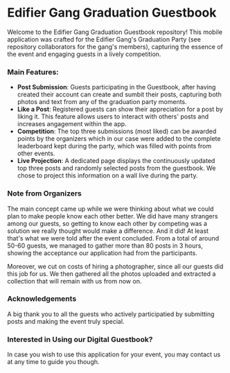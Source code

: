 # Edifier Gang Graduation Guestbook

Welcome to the Edifier Gang Graduation Guestbook repository! 
This mobile application was crafted for the Edifier Gang's Graduation Party (see repository collaborators for the gang's members), capturing the essence of the event and engaging guests in a lively competition.

### Main Features:
- **Post Submission**: Guests participating in the Guestbook, after having created their account can create and sumbit their posts, capturing both photos and text from any of the graduation party moments.
- **Like a Post**:  Registered guests can show their appreciation for a post by liking it. This feature allows users to interact with others' posts and increases angagement within the app.
- **Competition**: The top three submissions (most liked) can be awarded points by the organizers which in our case were added to the complete leaderboard kept during the party, which was filled with points from other events.
- **Live Projection**: A dedicated page displays the continuously updated top three posts and randomly selected posts from the guestbook. We chose to project this information on a wall live during the party.


### Note from Organizers
The main concept came up while we were thinking about what we could plan to make people know each other better. We did have many strangers among our guests, so getting to know each other by competing was a solution we really thought would make a difference. And it did! At least that's what we were told after the event concluded. From a total of around 50-60 guests, we managed to gather more than 80 posts in 3 hours, showing the acceptance our application had from the participants.

Moreover, we cut on costs of hiring a photographer, since all our guests did this job for us. We then gathered all the photos uploaded and extracted a collection that will remain with us from now on.

### Acknowledgements
A big thank you to all the guests who actively participatied by submitting posts and making the event truly special.


### Interested in Using our Digital Guestbook?
In case you wish to use this application for your event, you may contact us at any time to guide you though.
